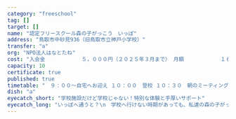 ```yaml
---
category: "freeschool"
tag: []
target: []
name: "認定フリースクール森の子がっこう　いっぽ"
address: "鳥取市中砂見936（旧鳥取市立神戸小学校）"
transfer: "a"
org: "NPO法人はなとたね"
cost: "入会金　　　　　　　５，０００円（２０２５年３月まで） 月額　　　　　　　１６，０００円（自宅までの送迎込み） 調理実習（給食費）　３，０００円"
capacity: 10
certificate: true
published: true
timetable: "　９：００～自宅へお迎え １０：００　登校 １０：３０　朝のミーティング、個別学習 １１：００　昼食作り １２：００　昼食 １３：００　体験学習、フリータイム １４：３０　振り返り、掃除 １５：００～下校（自宅へ送り）"
dish: "a"
eyecatch_short: "学校施設だけど学校じゃない！特別な体験と手厚いサポート"
eyecatch_long: "いっぽへ通うと？\n　学校へ行けない時期があっても、私達の森の子がっこう「いっぽ」へ通ってきてくれ子ども達は元気ややる気を取り戻しています。まずはお子様が元気を取り戻し、毎日を楽しく過ごせることが大切と考えています。\n　ご本人に合わせた学習サポートも行います。今後の進路についても相談体制を整え、必要な学習計画を作成します。\n　ご家庭の希望があれば、学校への架け橋として、所属学校の担任の先生と連携して育ちを応援します。お子様の気持ちは色々と変化します。学校へ通いたいという時に対応できるよう、学校との関係を大切にします。"
---
```



